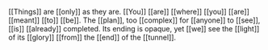 [[Things]] are [[only]] as they are. [[You]] [[are]] [[where]] [[you]] [[are]] [[meant]] [[to]] [[be]]. The [[plan]], too [[complex]] for [[anyone]] to [[see]], [[is]] [[already]] completed. Its ending is opaque, yet [[we]] see the [[light]] of its [[glory]] [[from]] the [[end]] of the [[tunnel]].

